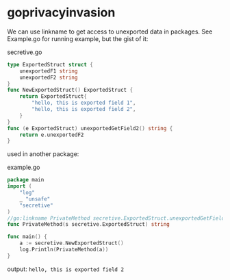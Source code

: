 # goprivacyinvasion

We can use linkname to get access to unexported data in packages. See Example.go for running example, but the gist of it:

secretive.go
```go
type ExportedStruct struct {
	unexportedF1 string
	unexportedF2 string
}
func NewExportedStruct() ExportedStruct {
	return ExportedStruct{
		"hello, this is exported field 1",
		"hello, this is exported field 2",
	}
}
func (e ExportedStruct) unexportedGetField2() string {
	return e.unexportedF2
}
```
used in another package:

example.go
```go
package main
import (
	"log"
	_ "unsafe"
	"secretive"
)
//go:linkname PrivateMethod secretive.ExportedStruct.unexportedGetField2
func PrivateMethod(s secretive.ExportedStruct) string

func main() {
	a := secretive.NewExportedStruct()
	log.Println(PrivateMethod(a))
}
```

output: `hello, this is exported field 2`
